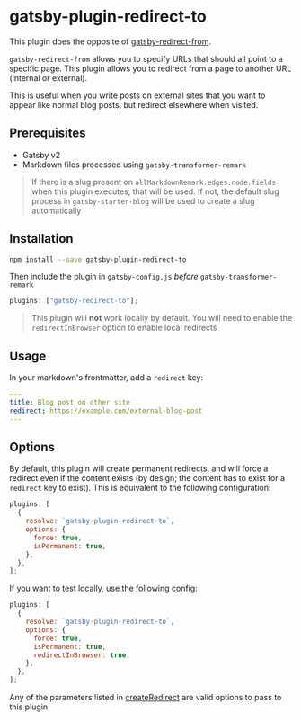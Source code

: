 # gatsby-plugin-redirect-to

This plugin does the opposite of [gatsby-redirect-from](https://www.gatsbyjs.org/packages/gatsby-redirect-from/).

`gatsby-redirect-from` allows you to specify URLs that should all point to a specific page. This plugin allows you to redirect from a page to another URL (internal or external).

This is useful when you write posts on external sites that you want to appear like normal blog posts, but redirect elsewhere when visited.

## Prerequisites

- Gatsby v2
- Markdown files processed using `gatsby-transformer-remark`

> If there is a slug present on `allMarkdownRemark.edges.node.fields` when this plugin executes, that will be used. If not, the default slug process in `gatsby-starter-blog` will be used to create a slug automatically

## Installation

```bash
npm install --save gatsby-plugin-redirect-to
```

Then include the plugin in `gatsby-config.js` _before_ `gatsby-transformer-remark`

```javascript
plugins: ["gatsby-redirect-to"];
```

> This plugin will **not** work locally by default. You will need to enable the `redirectInBrowser` option to enable local redirects

## Usage

In your markdown's frontmatter, add a `redirect` key:

```yaml
---
title: Blog post on other site
redirect: https://example.com/external-blog-post
---

```

## Options

By default, this plugin will create permanent redirects, and will force a redirect even if the content exists (by design; the content has to exist for a `redirect` key to exist). This is equivalent to the following configuration:

```javascript
plugins: [
  {
    resolve: `gatsby-plugin-redirect-to`,
    options: {
      force: true,
      isPermanent: true,
    },
  },
];
```

If you want to test locally, use the following config:

```javascript
plugins: [
  {
    resolve: `gatsby-plugin-redirect-to`,
    options: {
      force: true,
      isPermanent: true,
      redirectInBrowser: true,
    },
  },
];
```

Any of the parameters listed in [createRedirect](https://www.gatsbyjs.org/docs/actions/#createRedirect) are valid options to pass to this plugin
